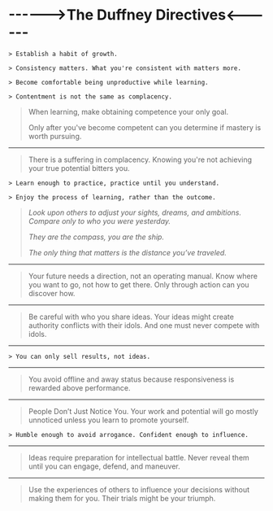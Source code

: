 # ------>The Duffney Directives<------

```
> Establish a habit of growth.
```
	
```
> Consistency matters. What you're consistent with matters more.
```

```
> Become comfortable being unproductive while learning.
```

```
> Contentment is not the same as complacency.
```

> When learning, make obtaining competence your only goal. 
>
> Only after you've become competent can you determine if mastery is worth pursuing.

---
> There is a suffering in complacency. Knowing you're not achieving your true potential bitters you.

```
> Learn enough to practice, practice until you understand.
``` 

```
> Enjoy the process of learning, rather than the outcome.
```

> _Look upon others to adjust your sights, dreams, and ambitions. Compare only to who you were yesterday._
>
>  _They are the compass, you are the ship._
>
>  _The only thing that matters is the distance you’ve traveled._

---

> Your future needs a direction, not an operating manual. Know where you want to go, not how to get there. Only through action can you discover how.

---
> Be careful with who you share ideas. Your ideas might create authority conflicts with their idols. And one must never compete with idols.

---
```
> You can only sell results, not ideas.
```

---

> You avoid offline and away status because responsiveness is rewarded above performance.

---

> People Don’t Just Notice You. Your work and potential will go mostly unnoticed unless you learn to promote yourself.

```
> Humble enough to avoid arrogance. Confident enough to influence.
```

---

> Ideas require preparation for intellectual battle. Never reveal them until you can engage, defend, and maneuver.

---

> Use the experiences of others to influence your decisions without making them for you. Their trials might be your triumph.
